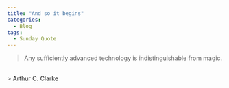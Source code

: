 ```yaml
---
title: "And so it begins"
categories:
  - Blog
tags:
  - Sunday Quote
---
```


> Any sufficiently advanced technology is indistinguishable from magic.
<br>
>  Arthur C. Clarke